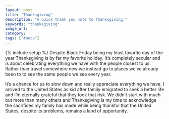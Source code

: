 ```yaml
---
layout: post
title: "Thanksgiving"
description: "A quick thank you note to Thanksgiving."
keywords: "thanksgiving"
image_url:
category:
tags: ["#meta"]
---
```

{% include setup %}
Despite Black Friday being my least favorite day of the year Thanksgiving is by far my favorite holiday. It’s completely secular and is about celebrating everything we have with the people closest to us. Rather than travel somewhere new we instead go to places we’ve already been to to see the same people we see every year.

It’s a chance for us to slow down and really appreciate everything we have. I arrived to the United States as kid after family emigrated to seek a better life and I’m eternally grateful that they took that risk. We didn’t start with much but more than many others and Thanksgiving is my time to acknowledge the sacrifices my family has made while being thankful that the United States, despite its problems, remains a land of opportunity.
